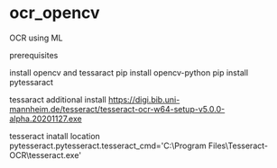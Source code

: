 # ocr_opencv
OCR using ML

prerequisites

install opencv and tessaract
pip install opencv-python
pip install pytessaract

tessaract additional install
https://digi.bib.uni-mannheim.de/tesseract/tesseract-ocr-w64-setup-v5.0.0-alpha.20201127.exe

tesseract inatall location
pytesseract.pytesseract.tesseract_cmd='C:\\Program Files\\Tesseract-OCR\\tesseract.exe'
